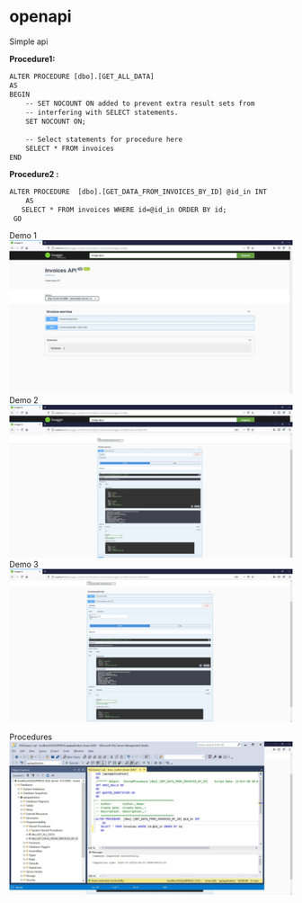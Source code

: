 # openapi
 Simple api

**Procedure1:**
```
ALTER PROCEDURE [dbo].[GET_ALL_DATA] 
AS  
BEGIN  
    -- SET NOCOUNT ON added to prevent extra result sets from  
    -- interfering with SELECT statements.  
    SET NOCOUNT ON;  
  
    -- Select statements for procedure here  
    SELECT * FROM invoices 
END 
```
**Procedure2 :**
```
ALTER PROCEDURE  [dbo].[GET_DATA_FROM_INVOICES_BY_ID] @id_in INT 
	AS
   SELECT * FROM invoices WHERE id=@id_in ORDER BY id;
 GO
```

Demo 1
<img src="https://raw.githubusercontent.com/worldthem/openapi/main/demo1.jpg">
Demo 2
<img src="https://raw.githubusercontent.com/worldthem/openapi/main/demo2.jpg">
Demo 3
<img src="https://raw.githubusercontent.com/worldthem/openapi/main/demo3.jpg">

Procedures
<img src="https://raw.githubusercontent.com/worldthem/openapi/main/demo4.jpg">
